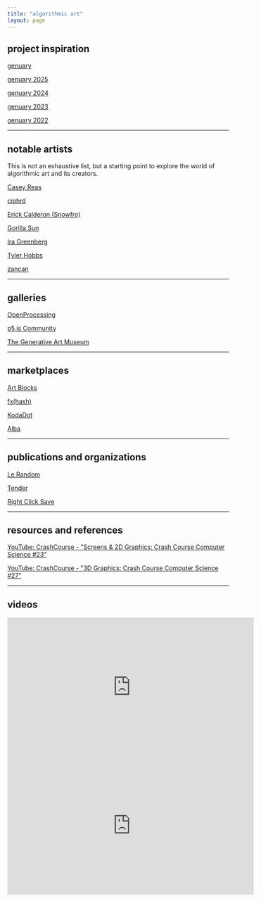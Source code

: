 ```yaml
---
title: "algorithmic art"
layout: page
---
```


## project inspiration

[genuary](https://genuary.art/)

[genuary 2025](https://genuary.art/)

[genuary 2024](https://genuary.art/2024/)

[genuary 2023](https://genuary.art/2023/)

[genuary 2022](https://genuary.art/2022/)

----

## notable artists

This is not an exhaustive list, but a starting point to explore the world of algorithmic art and its creators.

[Casey Reas](https://reas.com/)

[ciphrd](https://ciphrd.com/)

[Erick Calderon (Snowfro)](https://x.com/artonblockchain?lang=en)

[Gorilla Sun](https://www.gorillasun.de/)

[Ira Greenberg](https://linktr.ee/iragreenberg)

[Tyler Hobbs](https://www.tylerxhobbs.com/)

[zancan](https://linktr.ee/zancan)

----

## galleries

[OpenProcessing](https://openprocessing.org/)

[p5.js Community](https://p5js.org/community/)

[The Generative Art Museum](https://tgam.xyz/)

----

## marketplaces

[Art Blocks](https://www.artblocks.io/)

[fx(hash)](https://www.fxhash.xyz/)

[KodaDot](https://kodadot.xyz/)

[Alba](https://www.alba.art/)

----

## publications and organizations

[Le Random](https://www.lerandom.art/)

[Tender](https://tender.art/)

[Right Click Save](https://www.rightclicksave.com/)

----

## resources and references

[YouTube: CrashCourse - "Screens & 2D Graphics: Crash Course Computer Science #23"](https://youtu.be/7Jr0SFMQ4Rs?si=SfJDiDs5LpZxrXNs)

[YouTube: CrashCourse - "3D Graphics: Crash Course Computer Science #27"](https://youtu.be/TEAtmCYYKZA?si=PlWBIWPsgz1zuXC7)

----

## videos

<iframe width="560" height="315" src="https://www.youtube.com/embed/7Jr0SFMQ4Rs?si=NTAbC7o56T13dJau" title="YouTube video player" frameborder="0" allow="accelerometer; autoplay; clipboard-write; encrypted-media; gyroscope; picture-in-picture; web-share" referrerpolicy="strict-origin-when-cross-origin" allowfullscreen></iframe>

<br/>

<iframe width="560" height="315" src="https://www.youtube.com/embed/TEAtmCYYKZA?si=PlWBIWPsgz1zuXC7" title="YouTube video player" frameborder="0" allow="accelerometer; autoplay; clipboard-write; encrypted-media; gyroscope; picture-in-picture; web-share" referrerpolicy="strict-origin-when-cross-origin" allowfullscreen></iframe>
